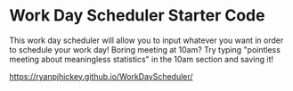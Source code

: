 # Work Day Scheduler Starter Code

This work day scheduler will allow you to input whatever you want in order to schedule your work day! Boring meeting at 10am? Try typing "pointless meeting about meaningless statistics" in the 10am section and saving it!

https://ryanpjhickey.github.io/WorkDayScheduler/
